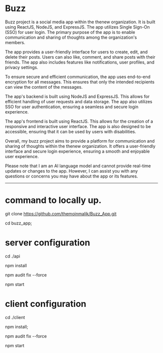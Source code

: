 # Buzz

 Buzz project is a social media app within the thenew organization. It is built using ReactJS, NodeJS, and ExpressJS. The app utilizes Single Sign-On (SSO) for user login. The primary purpose of the app is to enable communication and sharing of thoughts among the organization's members.

The app provides a user-friendly interface for users to create, edit, and delete their posts. Users can also like, comment, and share posts with their friends. The app also includes features like notifications, user profiles, and privacy settings.

To ensure secure and efficient communication, the app uses end-to-end encryption for all messages. This ensures that only the intended recipients can view the content of the messages.

The app's backend is built using NodeJS and ExpressJS. This allows for efficient handling of user requests and data storage. The app also utilizes SSO for user authentication, ensuring a seamless and secure login experience.

The app's frontend is built using ReactJS. This allows for the creation of a responsive and interactive user interface. The app is also designed to be accessible, ensuring that it can be used by users with disabilities.

Overall, my buzz project aims to provide a platform for communication and sharing of thoughts within the thenew organization. It offers a user-friendly interface and secure login experience, ensuring a smooth and enjoyable user experience.

Please note that I am an AI language model and cannot provide real-time updates or changes to the app. However, I can assist you with any questions or concerns you may have about the app or its features.




---
# command to locally up.

git clone https://github.com/themoinmalik/Buzz_App.git

cd buzz_app;

# server configuration

cd ./api 

npm install 

npm audit fix --force

npm start

# client configuration

cd ./client

npm install;

npm audit fix --force

npm start

